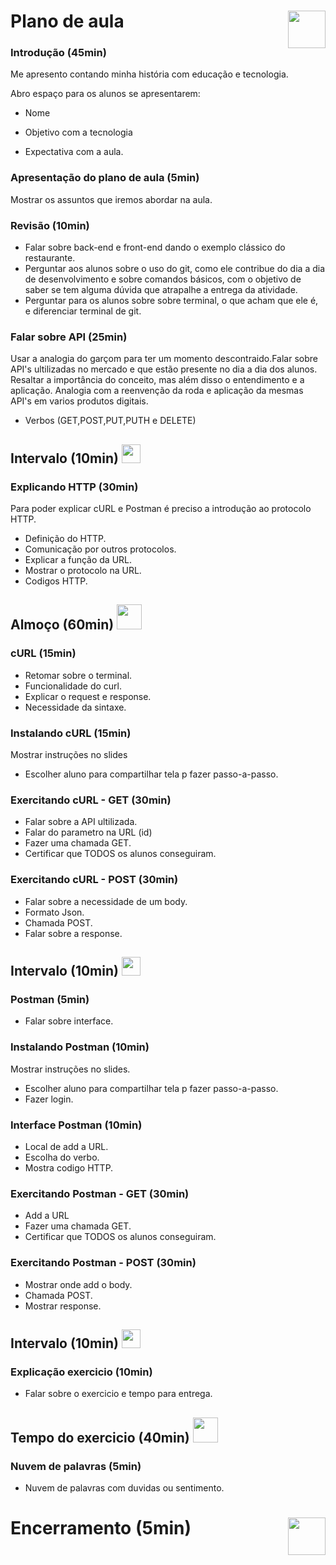 # Plano de aula <img height="60em" align="right" src="https://img.icons8.com/?size=512&id=110188&format=png"/>
### Introdução (45min)
Me apresento contando minha história com educação e tecnologia.

Abro espaço para os alunos se apresentarem:

- Nome

- Objetivo com a tecnologia 

- Expectativa com a aula.

### Apresentação do plano de aula (5min)
Mostrar os assuntos que iremos abordar na aula.

### Revisão (10min)
- Falar sobre back-end e front-end dando o exemplo clássico do restaurante.
-  Perguntar aos alunos sobre o uso do git, como ele contribue do dia a dia de desenvolvimento e sobre comandos básicos, com o objetivo de saber se tem alguma dúvida que atrapalhe a entrega da atividade.
- Perguntar para os alunos sobre sobre terminal, o que acham que ele é, e diferenciar terminal de git.


### Falar sobre API (25min)

 Usar a analogia do garçom para ter um momento descontraido.Falar sobre API's ultilizadas no mercado e que estão presente no dia a dia dos alunos. 
 Resaltar a importância do conceito, mas além disso o entendimento e a aplicação.
  Analogia com a reenvenção da roda e aplicação da mesmas API's em varios produtos digitais. 
  - Verbos (GET,POST,PUT,PUTH e DELETE)

## Intervalo (10min) <img height="30em" src="https://img.icons8.com/?size=512&id=106265&format=png"/> 
  

### Explicando HTTP (30min)
Para poder explicar cURL e Postman é preciso a introdução ao protocolo HTTP.
- Definição do HTTP.
- Comunicação por outros protocolos.
- Explicar a função da URL.
- Mostrar o protocolo na URL.
- Codigos HTTP.



## Almoço (60min) <img height="40em" src="https://img.icons8.com/?size=512&id=123621&format=png"/>

### cURL (15min)
- Retomar sobre o terminal.
- Funcionalidade do curl.
- Explicar o request e response.
- Necessidade da sintaxe.

### Instalando cURL  (15min)
Mostrar instruções no slides
- Escolher aluno para compartilhar tela p fazer passo-a-passo.

### Exercitando cURL - GET  (30min)
- Falar sobre a API ultilizada.
- Falar do parametro na URL (id)
- Fazer uma chamada GET.
- Certificar que TODOS os alunos conseguiram.

### Exercitando cURL - POST  (30min)
- Falar sobre a necessidade de um body.
- Formato Json.
- Chamada POST.
- Falar sobre a response.

## Intervalo (10min) <img height="30em" src="https://img.icons8.com/?size=512&id=106265&format=png"/>

### Postman (5min)
- Falar sobre interface.

### Instalando Postman  (10min)
Mostrar instruções no slides.
- Escolher aluno para compartilhar tela p fazer passo-a-passo.
- Fazer login.

### Interface Postman  (10min)
- Local de add a URL.
- Escolha do verbo.
- Mostra codigo HTTP.

### Exercitando Postman - GET  (30min)
- Add a URL
- Fazer uma chamada GET.
- Certificar que TODOS os alunos conseguiram.

### Exercitando Postman - POST  (30min) 
- Mostrar onde add o body.
- Chamada POST.
- Mostrar response.

## Intervalo (10min) <img height="30em" src="https://img.icons8.com/?size=512&id=106265&format=png"/>

### Explicação exercicio (10min) 
- Falar sobre o exercicio e tempo para entrega.

## Tempo do exercicio (40min) <img height="40em" src="https://img.icons8.com/?size=512&id=110569&format=png"/>

### Nuvem de palavras (5min)
- Nuvem de palavras com duvidas ou sentimento.

# Encerramento (5min) <img height="60em" align="right" src="https://img.icons8.com/?size=512&id=Qhhod1upu7UQ&format=png"/> 



